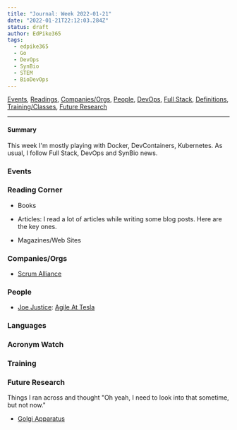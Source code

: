 ```yaml
---
title: "Journal: Week 2022-01-21"
date: "2022-01-21T22:12:03.284Z"
status: draft
author: EdPike365
tags:
  - edpike365
  - Go
  - DevOps
  - SynBio
  - STEM
  - BioDevOps
---
```


[Events](#events), [Readings](#readings), [Companies/Orgs](#orgs), [People](#people), [DevOps](#devops), [Full Stack](#fullstack), [Definitions](#definitions), [Training/Classes](#training), [Future Research](#future)

---

#### Summary

This week I'm mostly playing with Docker, DevContainers, Kubernetes. As usual, I follow Full Stack, DevOps and SynBio news.

### Events

### Reading Corner <a name="readings"></a>

- Books

- Articles: I read a lot of articles while writing some blog posts. Here are the key ones.

- Magazines/Web Sites

### Companies/Orgs <a name="orgs"></a>

- [Scrum Alliance](https://www.scrumalliance.org/)

### People <a name="people"></a>

- [Joe Justice](https://www.scrumalliance.org/community/profile/jjustice): [Agile At Tesla](https://www.theagilewire.com/post/agile-at-tesla-with-joe-justice)

### Languages <a name="languages"></a>

### Acronym Watch <a name="acronym-watch"></a>

### Training <a name="training"></a>

### Future Research <a name="future"></a>

Things I ran across and thought "Oh yeah, I need to look into that sometime, but not now."

- [Golgi Apparatus](https://en.wikipedia.org/wiki/Golgi_apparatus)
